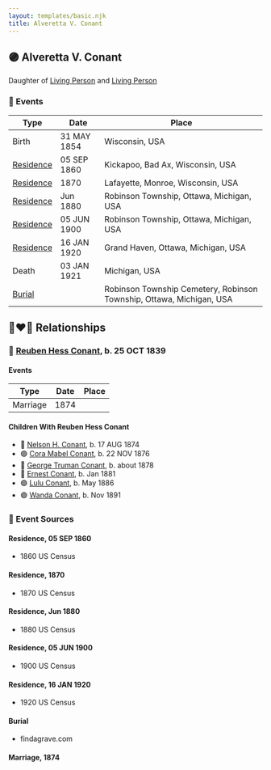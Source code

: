```yaml
---
layout: templates/basic.njk
title: Alveretta V. Conant
---
```

## 🟣 Alveretta V. Conant

Daughter of [Living Person](/people/6/67469728) and [Living Person](/people/7/76673536)

### 📆 Events

Type | Date | Place
------ | ------ | ------
Birth | 31 MAY 1854 | Wisconsin, USA
[Residence](#event-3c544897-ca4b-47c4-9e27-004c42548788) | 05 SEP 1860 | Kickapoo, Bad Ax, Wisconsin, USA
[Residence](#event-80d0231f-7420-40f5-9f58-b0a514ed257c) | 1870 | Lafayette, Monroe, Wisconsin, USA
[Residence](#event-08b8ad02-dce4-4c7d-991b-df09bc44788a) | Jun 1880 | Robinson Township, Ottawa, Michigan, USA
[Residence](#event-b3e087b5-382e-4f41-924e-4282f29e7ddd) | 05 JUN 1900 | Robinson Township, Ottawa, Michigan, USA
[Residence](#event-5dad1fa4-427f-4c3a-9ee3-dfc6dc7aae28) | 16 JAN 1920 | Grand Haven, Ottawa, Michigan, USA
Death | 03 JAN 1921 | Michigan, USA
[Burial](#event-6b63d9ab-9b4c-4809-9ae8-4b90523630b9) |  | Robinson Township Cemetery, Robinson Township, Ottawa, Michigan, USA

## 👩‍❤️‍👨 Relationships

### 🔵 [Reuben Hess Conant](/people/3/37326838), b. 25 OCT 1839

#### Events

Type | Date | Place
------ | ------ | ------
Marriage | 1874 |
#### Children With Reuben Hess Conant
* 🔵 [Nelson H. Conant](/people/9/90473988), b. 17 AUG 1874
* 🟣 [Cora Mabel Conant](/people/7/75623980), b. 22 NOV 1876
* 🔵 [George Truman Conant](/people/5/50624075), b. about 1878
* 🔵 [Ernest Conant](/people/4/4994264), b. Jan 1881
* 🟣 [Lulu Conant](/people/6/66371832), b. May 1886
* 🟣 [Wanda Conant](/people/3/3340870), b. Nov 1891
### 📰 Event Sources

#### <a id="event-3c544897-ca4b-47c4-9e27-004c42548788"></a> Residence, 05 SEP 1860
* 1860 US Census

#### <a id="event-80d0231f-7420-40f5-9f58-b0a514ed257c"></a> Residence, 1870
* 1870 US Census

#### <a id="event-08b8ad02-dce4-4c7d-991b-df09bc44788a"></a> Residence, Jun 1880
* 1880 US Census

#### <a id="event-b3e087b5-382e-4f41-924e-4282f29e7ddd"></a> Residence, 05 JUN 1900
* 1900 US Census

#### <a id="event-5dad1fa4-427f-4c3a-9ee3-dfc6dc7aae28"></a> Residence, 16 JAN 1920
* 1920 US Census

#### <a id="event-6b63d9ab-9b4c-4809-9ae8-4b90523630b9"></a> Burial
* findagrave.com

#### <a id="event-ecd90376-b14f-46fc-95a7-4bfcbcf570ec"></a> Marriage, 1874
